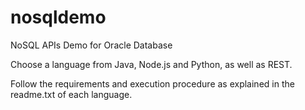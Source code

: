 # nosqldemo
NoSQL APIs Demo for Oracle Database

Choose a language from Java, Node.js and Python, as well as REST.

Follow the requirements and execution procedure as explained in the readme.txt of each language.
